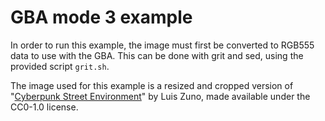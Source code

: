 # GBA mode 3 example

In order to run this example, the image must first be converted to
RGB555 data to use with the GBA. This can be done with grit and sed,
using the provided script `grit.sh`.

The image used for this example is a resized and cropped version of
"[Cyberpunk Street Environment][cyberpunk]" by Luis Zuno, made
available under the CC0-1.0 license.

[cyberpunk]: https://ansimuz.itch.io/cyberpunk-street-environment
